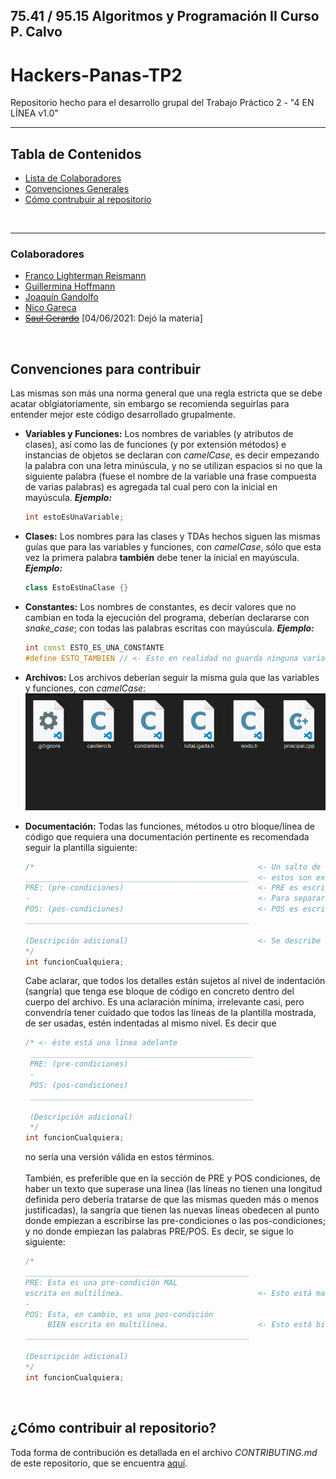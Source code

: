 ## 75.41 / 95.15 Algoritmos y Programación II Curso P. Calvo 
# Hackers-Panas-TP2

Repositorio hecho para el desarrollo grupal del Trabajo Práctico 2 - "4 EN LÍNEA v1.0"

<hr/>

## **Tabla de Contenidos**

* [Lista de Colaboradores](#colaboradores)
* [Convenciones Generales](#convenciones-para-contribuir)
* [Cómo contrubuir al repositorio](#cómo-contribuir-al-repositorio)

<br/>
<hr/>

### Colaboradores

* [Franco Lighterman Reismann](https://github.com/NLGS2907)
* [Guillermina Hoffmann](https://github.com/guillehoff)
* [Joaquín Gandolfo](https://github.com/JGandolfoM)
* [Nico Gareca](https://github.com/nicogareca)
* ~~[Saul Gerardo](https://github.com/saulGerardoL)~~ [04/06/2021: Dejó la materia]

<br/>

## Convenciones para contribuir

Las mismas son más una norma general que una regla estricta que se debe acatar oblgiatoriamente, sin embargo se recomienda seguirlas para entender mejor este código desarrollado grupalmente.

* **Variables y Funciones:** Los nombres de variables (y atributos de clases), así como las de funciones (y por extensión métodos) e instancias de objetos
  se declaran con *camelCase*, es decir empezando la palabra con una letra minúscula, y no se utilizan espacios si no que la siguiente palabra (fuese el nombre
  de la variable una frase compuesta de varias palabras) es agregada tal cual pero con la inicial en mayúscula. ***Ejemplo:***
  ```c++
  int estoEsUnaVariable;
  ```

* **Clases:** Los nombres para las clases y TDAs hechos siguen las mismas guías que para las variables y funciones, con *camelCase*, sólo que esta vez la primera
  palabra **también** debe tener la inicial en mayúscula. ***Ejemplo:***
  ```c++
  class EstoEsUnaClase {}
  ```

* **Constantes:** Los nombres de constantes, es decir valores que no cambian en toda la ejecución del programa, deberían declararse con *snake_case*; con todas
  las palabras escritas con mayúscula. ***Ejemplo:***
  ```c++
  int const ESTO_ES_UNA_CONSTANTE
  #define ESTO_TAMBIEN // <- Esto en realidad no guarda ninguna variable en memoria.
  ```

* **Archivos:** Los archivos deberían seguir la misma guía que las variables y funciones, con *camelCase*:
  ![ejemploArchivos.png](docs/imgReadme/ejemploArchivos.png)

* **Documentación:** Todas las funciones, métodos u otro bloque/línea de código que requiera una documentación pertinente es recomendada seguir la plantilla siguiente:
  ```c++
  /*                                                  <- Un salto de línea al empezar y terminar el comentario.
  __________________________________________________  <- estos son exactamente cincuenta (50) barras bajas ('_')
  PRE: (pre-condiciones)                              <- PRE es escrito en mayúscula, seguido de dos puntos, un espacio, y ahí las condiciones.
  -                                                   <- Para separar, un único guión se escribe en esta línea.
  POS: (pos-condiciones)                              <- POS es escrito en mayúscula, seguido de dos puntos, un espacio, y ahí las condiciones.
  __________________________________________________

  (Descripción adicional)                             <- Se describe brevemente lo que hace la función, y/o se hacen aclaraciones que no entrarían arriba.
  */
  int funcionCualquiera;
  ```
  Cabe aclarar, que todos los detalles están sujetos al nivel de indentación (sangría) que tenga ese bloque de código en concreto dentro del cuerpo del archivo. Es una
  aclaración mínima, irrelevante casi, pero convendría tener cuidado que todos las líneas de la plantilla mostrada, de ser usadas, estén indentadas al mismo nivel.
  Es decir que
  ```c++
  /* <- éste está una línea adelante
   __________________________________________________
   PRE: (pre-condiciones)
   -
   POS: (pos-condiciones)
   __________________________________________________
  
   (Descripción adicional)
   */
  int funcionCualquiera;
  ```
  no sería una versión válida en estos términos.
  <br/><br/>
  También, es preferible que en la sección de PRE y POS condiciones, de haber un texto que superase una línea (las líneas no tienen una longitud definida pero debería
  tratarse de que las mismas queden más o menos justificadas), la sangría que tienen las nuevas líneas obedecen al punto donde empiezan a escribirse las pre-condiciones
  o las pos-condiciones; y no donde empiezan las palabras PRE/POS. Es decir, se sigue lo siguiente:
  ```c++
  /*
  __________________________________________________
  PRE: Esta es una pre-condición MAL
  escrita en multilínea.                              <- Esto está mal indentado.
  -
  POS: Esta, en cambio, es una pos-condición
       BIEN escrita en multilínea.                    <- Esto está bien indentado.
  __________________________________________________

  (Descripción adicional) 
  */
  int funcionCualquiera;
  ```

<br/>

## ¿Cómo contribuir al repositorio?

Toda forma de contribución es detallada en el archivo *CONTRIBUTING.md* de este repositorio, que se encuentra [aquí](CONTRIBUTING.md).
